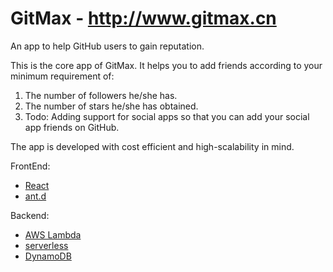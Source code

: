 # GitMax - http://www.gitmax.cn
An app to help GitHub users to gain reputation. 

This is the core app of GitMax. It helps you to add friends according to your minimum requirement of:

1. The number of followers he/she has.
2. The number of stars he/she has obtained.
3. Todo: Adding support for social apps so that you can add your social app friends on GitHub.

The app is developed with cost efficient and high-scalability in mind. 

FrontEnd: 
* [React](https://facebook.github.io/react/)
* [ant.d](https://ant.design/) 

Backend:
* [AWS Lambda](https://aws.amazon.com/lambda/) 
* [serverless](https://serverless.com/)
* [DynamoDB](https://aws.amazon.com/dynamodb/?nc2=h_m1)

